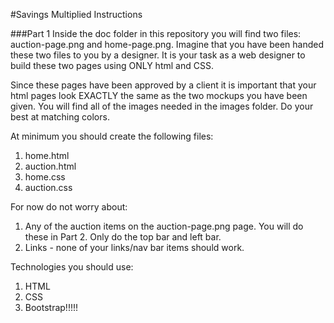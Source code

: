 #Savings Multiplied Instructions

###Part 1
Inside the doc folder in this repository you will find two files:  auction-page.png and home-page.png.  Imagine that you have been handed these two files to you by a designer.  It is your task as a web designer to build these two pages using ONLY html and CSS.  

Since these pages have been approved by a client it is important that your html pages look EXACTLY the same as the two mockups you have been given.  You will find all of the images needed in the images folder.  Do your best at matching colors.

At minimum you should create the following files:

1. home.html 
2. auction.html
3. home.css
4. auction.css


For now do not worry about:

1. Any of the auction items on the auction-page.png page.  You will do these in Part 2.  Only do the top bar and left bar.
2. Links - none of your links/nav bar items should work.


Technologies you should use:

1. HTML
2. CSS
3. Bootstrap!!!!!

